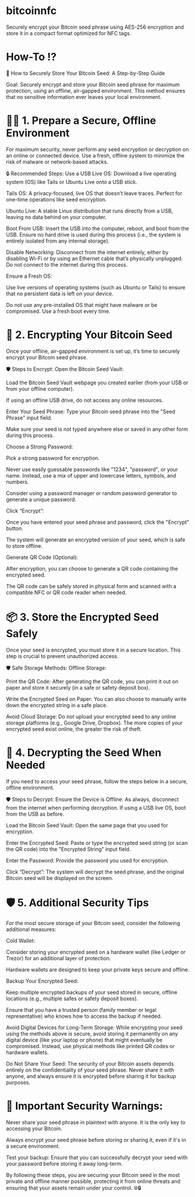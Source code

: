 # bitcoinnfc
Securely encrypt your Bitcoin seed phrase using AES-256 encryption and store it in a compact format optimized for NFC tags.

# How-To !?
🔐 How to Securely Store Your Bitcoin Seed: A Step-by-Step Guide

Goal: Securely encrypt and store your Bitcoin seed phrase for maximum protection, using an offline, air-gapped environment. This method ensures that no sensitive information ever leaves your local environment.

# 🧑‍💻 1. Prepare a Secure, Offline Environment
For maximum security, never perform any seed encryption or decryption on an online or connected device. Use a fresh, offline system to minimize the risk of malware or network-based attacks.

🔒 Recommended Steps:
Use a USB Live OS:
Download a live operating system (OS) like Tails or Ubuntu Live onto a USB stick.

Tails OS: A privacy-focused, live OS that doesn’t leave traces. Perfect for one-time operations like seed encryption.

Ubuntu Live: A stable Linux distribution that runs directly from a USB, leaving no data behind on your computer.

Boot From USB:
Insert the USB into the computer, reboot, and boot from the USB. Ensure no hard drive is used during this process (i.e., the system is entirely isolated from any internal storage).

Disable Networking:
Disconnect from the internet entirely, either by disabling Wi-Fi or by using an Ethernet cable that’s physically unplugged. Do not connect to the internet during this process.

Ensure a Fresh OS:

Use live versions of operating systems (such as Ubuntu or Tails) to ensure that no persistent data is left on your device.

Do not use any pre-installed OS that might have malware or be compromised. Use a fresh boot every time.

# 🔐 2. Encrypting Your Bitcoin Seed
Once your offline, air-gapped environment is set up, it’s time to securely encrypt your Bitcoin seed phrase.

🛡️ Steps to Encrypt:
Open the Bitcoin Seed Vault:

Load the Bitcoin Seed Vault webpage you created earlier (from your USB or from your offline computer).

If using an offline USB drive, do not access any online resources.

Enter Your Seed Phrase:
Type your Bitcoin seed phrase into the "Seed Phrase" input field.

Make sure your seed is not typed anywhere else or saved in any other form during this process.

Choose a Strong Password:

Pick a strong password for encryption.

Never use easily guessable passwords like "1234", "password", or your name. Instead, use a mix of upper and lowercase letters, symbols, and numbers.

Consider using a password manager or random password generator to generate a unique password.

Click “Encrypt”:

Once you have entered your seed phrase and password, click the "Encrypt" button.

The system will generate an encrypted version of your seed, which is safe to store offline.

Generate QR Code (Optional):

After encryption, you can choose to generate a QR code containing the encrypted seed.

The QR code can be safely stored in physical form and scanned with a compatible NFC or QR code reader when needed.

# 📦 3. Store the Encrypted Seed Safely
Once your seed is encrypted, you must store it in a secure location. This step is crucial to prevent unauthorized access.

🛡️ Safe Storage Methods:
Offline Storage:

Print the QR Code:
After generating the QR code, you can print it out on paper and store it securely (in a safe or safety deposit box).

Write the Encrypted Seed on Paper:
You can also choose to manually write down the encrypted string in a safe place.

Avoid Cloud Storage:
Do not upload your encrypted seed to any online storage platforms (e.g., Google Drive, Dropbox). The more copies of your encrypted seed exist online, the greater the risk of theft.

# 🔑 4. Decrypting the Seed When Needed
If you need to access your seed phrase, follow the steps below in a secure, offline environment.

🛡️ Steps to Decrypt:
Ensure the Device is Offline:
As always, disconnect from the internet when performing decryption. If using a USB live OS, boot from the USB as before.

Load the Bitcoin Seed Vault:
Open the same page that you used for encryption.

Enter the Encrypted Seed:
Paste or type the encrypted seed string (or scan the QR code) into the "Encrypted String" input field.

Enter the Password:
Provide the password you used for encryption.

Click “Decrypt”:
The system will decrypt the seed phrase, and the original Bitcoin seed will be displayed on the screen.

# 🛡️ 5. Additional Security Tips
For the most secure storage of your Bitcoin seed, consider the following additional measures:

Cold Wallet:

Consider storing your encrypted seed on a hardware wallet (like Ledger or Trezor) for an additional layer of protection.

Hardware wallets are designed to keep your private keys secure and offline.

Backup Your Encrypted Seed:

Keep multiple encrypted backups of your seed stored in secure, offline locations (e.g., multiple safes or safety deposit boxes).

Ensure that you have a trusted person (family member or legal representative) who knows how to access the backup if needed.

Avoid Digital Devices for Long-Term Storage:
While encrypting your seed using the methods above is secure, avoid storing it permanently on any digital device (like your laptop or phone) that might eventually be compromised. Instead, use physical methods like printed QR codes or hardware wallets.

Do Not Share Your Seed:
The security of your Bitcoin assets depends entirely on the confidentiality of your seed phrase. Never share it with anyone, and always ensure it is encrypted before sharing it for backup purposes.

# 🚨 Important Security Warnings:
Never share your seed phrase in plaintext with anyone. It is the only key to accessing your Bitcoin.

Always encrypt your seed phrase before storing or sharing it, even if it's in a secure environment.

Test your backup: Ensure that you can successfully decrypt your seed with your password before storing it away long-term.

By following these steps, you are securing your Bitcoin seed in the most private and offline manner possible, protecting it from online threats and ensuring that your assets remain under your control. 🌐🔒
